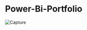 # Power-Bi-Portfolio

![Capture](https://user-images.githubusercontent.com/56105570/209456480-522c760a-5d28-4a38-a517-9a3ca9c0b832.PNG)
